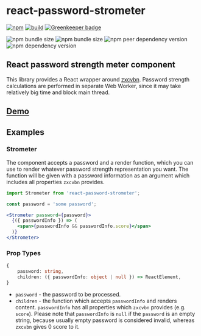 # react-password-strometer

[![npm](https://img.shields.io/npm/v/react-password-strometer?color=limegreen)](https://www.npmjs.com/package/react-password-strometer)
[![build](https://github.com/mindtraveller/react-password-strometer/workflows/build/badge.svg?branch=master)](https://github.com/Mindtraveller/react-password-strometer/actions)
[![Greenkeeper badge](https://badges.greenkeeper.io/Mindtraveller/react-password-strometer.svg)](https://greenkeeper.io/)

![npm bundle size](https://img.shields.io/bundlephobia/min/react-password-strometer)
![npm bundle size](https://img.shields.io/bundlephobia/minzip/react-password-strometer)
![npm peer dependency version](https://img.shields.io/npm/dependency-version/react-password-strometer/peer/react)
![npm dependency version](https://img.shields.io/npm/dependency-version/react-password-strometer/zxcvbn)

## React password strength meter component

This library provides a React wrapper around [zxcvbn][https://github.com/dropbox/zxcvbn]. 
Password strength calculations are performed in separate Web Worker, since it may take relatively big time and block main thread. 

## [Demo][https://codesandbox.io/s/quizzical-maxwell-9kvc2?fontsize=14]

## Examples

### Strometer
The component accepts a password and a render function, which you can use to render whatever password strength representation you want. 
The function will be given with a password information as an argument which includes all properties `zxcvbn` provides.

```jsx harmony
import Strometer from 'react-password-strometer';

const password = 'some password';

<Strometer password={password}>
  {({ passwordInfo }) => (
    <span>{passwordInfo && passwordInfo.score}</span>
  )}
</Strometer>
````

### Prop Types
````typescript
{
    password: string,
    children: ({ passwordInfo: object | null }) => ReactElement,
}
````
- `password` - the password to be processed.
- `children` - the function which accepts `passwordInfo` and renders content. 
`passwordInfo` has all properties which `zxcvbn` provides (e.g. `score`). 
Please note that `passwordInfo` is `null` if the `password` is an empty string, because usually empty password is considered invalid, whereas `zxcvbn` gives 0 score to it. 


[https://codesandbox.io/s/quizzical-maxwell-9kvc2?fontsize=14]: https://codesandbox.io/s/quizzical-maxwell-9kvc2?fontsize=14

[https://github.com/dropbox/zxcvbn]: https://github.com/dropbox/zxcvbn
